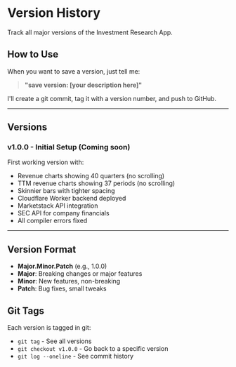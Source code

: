 # Version History

Track all major versions of the Investment Research App.

## How to Use

When you want to save a version, just tell me:
> **"save version: [your description here]"**

I'll create a git commit, tag it with a version number, and push to GitHub.

---

## Versions

### v1.0.0 - Initial Setup (Coming soon)
First working version with:
- Revenue charts showing 40 quarters (no scrolling)
- TTM revenue charts showing 37 periods (no scrolling)
- Skinnier bars with tighter spacing
- Cloudflare Worker backend deployed
- Marketstack API integration
- SEC API for company financials
- All compiler errors fixed

---

## Version Format

- **Major.Minor.Patch** (e.g., 1.0.0)
- **Major**: Breaking changes or major features
- **Minor**: New features, non-breaking
- **Patch**: Bug fixes, small tweaks

## Git Tags

Each version is tagged in git:
- `git tag` - See all versions
- `git checkout v1.0.0` - Go back to a specific version
- `git log --oneline` - See commit history
